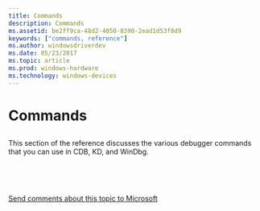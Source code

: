 ```yaml
---
title: Commands
description: Commands
ms.assetid: be2ff9ca-48d2-4050-8390-2ead1d53f8d9
keywords: ["commands, reference"]
ms.author: windowsdriverdev
ms.date: 05/23/2017
ms.topic: article
ms.prod: windows-hardware
ms.technology: windows-devices
---
```


# Commands


## <span id="ddk_commands_dbg"></span><span id="DDK_COMMANDS_DBG"></span>


This section of the reference discusses the various debugger commands that you can use in CDB, KD, and WinDbg.

 

 

[Send comments about this topic to Microsoft](mailto:wsddocfb@microsoft.com?subject=Documentation%20feedback%20[debugger\debugger]:%20Commands%20%20RELEASE:%20%285/15/2017%29&body=%0A%0APRIVACY%20STATEMENT%0A%0AWe%20use%20your%20feedback%20to%20improve%20the%20documentation.%20We%20don't%20use%20your%20email%20address%20for%20any%20other%20purpose,%20and%20we'll%20remove%20your%20email%20address%20from%20our%20system%20after%20the%20issue%20that%20you're%20reporting%20is%20fixed.%20While%20we're%20working%20to%20fix%20this%20issue,%20we%20might%20send%20you%20an%20email%20message%20to%20ask%20for%20more%20info.%20Later,%20we%20might%20also%20send%20you%20an%20email%20message%20to%20let%20you%20know%20that%20we've%20addressed%20your%20feedback.%0A%0AFor%20more%20info%20about%20Microsoft's%20privacy%20policy,%20see%20http://privacy.microsoft.com/default.aspx. "Send comments about this topic to Microsoft")





